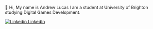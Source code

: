 👋 Hi, My name is Andrew Lucas I am a student at University of Brighton studying Digital Games Development.

[![Linkedin](https://i.stack.imgur.com/gVE0j.png) LinkedIn](https://www.linkedin.com/in/andrewlucas999/)

